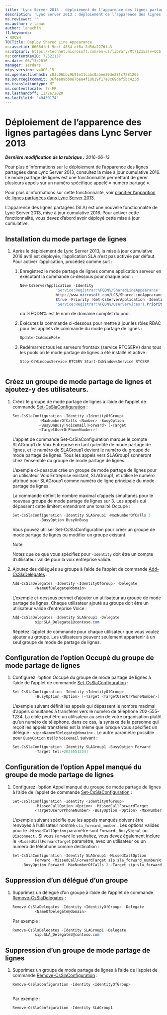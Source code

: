 ```yaml
---
title: 'Lync Server 2013 : déploiement de l’apparence des lignes partagées'
description: 'Lync Server 2013 : déploiement de l’apparence des lignes partagées.'
ms.reviewer: ''
ms.author: v-lanac
author: lanachin
f1.keywords:
- NOCSH
TOCTitle: Deploy Shared Line Appearance
ms:assetid: 6666dfef-9ecf-4834-af6a-2d5da227dfa3
ms:mtpsurl: https://technet.microsoft.com/en-us/library/Mt712152(v=OCS.15)
ms:contentKeyID: 72522137
ms.date: 06/13/2016
manager: serdars
mtps_version: v=OCS.15
ms.openlocfilehash: c83c06bbc9b91e11cabc0abee20de28fc7281205
ms.sourcegitcommit: 36fee89bb887bea4f18b19f17a8c69daf5bc423d
ms.translationtype: MT
ms.contentlocale: fr-FR
ms.lasthandoff: 11/26/2020
ms.locfileid: "49430174"
---
```

# <a name="deploy-shared-line-appearance-in-lync-server-2013"></a>Déploiement de l’apparence des lignes partagées dans Lync Server 2013

<div data-xmlns="http://www.w3.org/1999/xhtml">

<div class="topic" data-xmlns="http://www.w3.org/1999/xhtml" data-msxsl="urn:schemas-microsoft-com:xslt" data-cs="https://msdn.microsoft.com/">

<div data-asp="https://msdn2.microsoft.com/asp">



</div>

<div id="mainSection">

<div id="mainBody">

<span> </span>

_**Dernière modification de la rubrique :** 2016-06-13_

Pour plus d’informations sur le déploiement de l’apparence des lignes partagées dans Lync Server 2013, consultez la mise à jour cumulative 2016. Le mode partage de lignes est une fonctionnalité permettant de gérer plusieurs appels sur un numéro spécifique appelé « numéro partagé ».

Pour plus d’informations sur cette fonctionnalité, voir [planifier l’apparition de lignes partagées dans Lync Server 2013](lync-server-2013-plan-for-shared-line-appearance.md).

L’apparence des lignes partagées (SLA) est une nouvelle fonctionnalité de Lync Server 2013, mise à jour cumulative 2016. Pour activer cette fonctionnalité, vous devez d’abord avoir déployé cette mise à jour cumulative.

<div>

## <a name="install-shared-line-appearance"></a>Installation du mode partage de lignes

1.  Après le déploiement de Lync Server 2013, la mise à jour cumulative 2016 avril est déployée, l’application SLA n’est pas activée par défaut. Pour activer l’application, procédez comme suit :
    
    1.  Enregistrez le mode partage de lignes comme application serveur en exécutant la commande ci-dessous pour chaque pool :
        ```powershell
        New-CsServerApplication -Identity
                        'Service:Registrar:%FQDN%/SharedLineAppearance' -Uri
                        http://www.microsoft.com/LCS/SharedLineAppearance -Critical $false -Enabled
                        $true -Priority (Get-CsServerApplication -Identity
                        'Service:Registrar:%FQDN%/UserServices').Priority 
        ```
        où %FQDN% est le nom de domaine complet du pool.
    
    2.  Exécutez la commande ci-dessous pour mettre à jour les rôles RBAC pour les applets de commande du mode partage de lignes :
        ```powershell
        Update-CsAdminRole 
        ```
    3.  Redémarrez tous les serveurs frontaux (service RTCSERV) dans tous les pools où le mode partage de lignes a été installé et activé :
        
        ```powershell 
        Stop-CsWindowsService RTCSRV Start-CsWindowsService RTCSRV
                        
        ```

</div>

<div>

## <a name="create-an-sla-group-and-add-users-to-it"></a>Créez un groupe de mode partage de lignes et ajoutez-y des utilisateurs.

1.  Créez le groupe de mode partage de lignes à l’aide de l’applet de commande [Set-CsSlaConfiguration](https://docs.microsoft.com/powershell/module/skype/set-csslaconfiguration) :
    ```powershell
    Set-CsSlaConfiguration -Identity <IdentityOfGroup>
                -MaxNumberOfCalls <Number> -BusyOption
                <BusyOnBusy|Voicemail|Forward> [-Target
                <TargetUserOrPhoneNumber>]
    ```
    L’applet de commande Set-CsSlaConfiguration marque le compte SLAGroup1 de Voix Entreprise en tant qu’entité de mode partage de lignes, et le numéro de SLAGroup1 devient le numéro du groupe de mode partage de lignes. Tous les appels vers SLAGroup1 sonneront chez l’ensemble du groupe de mode partage de lignes.
    
    L’exemple ci-dessous crée un groupe de mode partage de lignes pour un utilisateur Voix Entreprise existant, SLAGroup1, et utilise le numéro attribué pour SLAGroup1 comme numéro de ligne principale du mode partage de lignes.
    
    La commande définit le nombre maximal d’appels simultanés pour le nouveau groupe de mode partage de lignes sur 3. Les appels qui dépassent cette limitent entendront une tonalité Occupé :
    ```powershell
    Set-CsSlaConfiguration -Identity SLAGroup1 -MaxNumberOfCalls 3
                -BusyOption BusyOnBusy
    ```
    Vous pouvez utiliser Set-CsSlaConfiguration pour créer un groupe de mode partage de lignes ou modifier un groupe existant.
    
    <div>
    

    > [!NOTE]  
    > Notez que ce que vous spécifiez pour <CODE>-Identity</CODE> doit être un compte d’utilisateur valide pour la voix entreprise valide.

    
    </div>

2.  Ajoutez des délégués au groupe à l’aide de l’applet de commande [Add-CsSlaDelegates](https://docs.microsoft.com/powershell/module/skype/add-cssladelegates) :
    ```powershell
    Add-CsSlaDelegates -Identity <IdentityOfGroup> -Delegate
              <NameOfDelegate@domain>
    ```
    L’exemple ci-dessous permet d’ajouter un utilisateur au groupe de mode partage de lignes. Chaque utilisateur ajouté au groupe doit être un utilisateur valide d’entreprise Voice :
    ```powershell
    Add-CsSlaDelegates -Identity SLAGroup1 -Delegate
              sip:SLA_Delegate1@contoso.com
    ```
    Répétez l’applet de commande pour chaque utilisateur que vous voulez ajouter au groupe. Les utilisateurs peuvent seulement appartenir à un seul groupe de mode de partage de lignes.

</div>

<div>

## <a name="configure-the-sla-group-busy-option"></a>Configuration de l’option Occupé du groupe de mode partage de lignes

1.  Configurez l’option Occupé du groupe de mode partage de lignes à l’aide de l’applet de commande [Set-CsSlaConfiguration](https://docs.microsoft.com/powershell/module/skype/set-csslaconfiguration) :
    ```powershell
    Set-CsSlaConfiguration -Identity <IdentityOfGroup>
              -BusyOption <Option> [-Target <TargetUserOrPhoneNumber>]
    ```
    L’exemple suivant définit les appels qui dépassent le nombre maximal d’appels simultanés à transférer vers le numéro de téléphone 202-555-1234. La cible peut être un utilisateur au sein de votre organisation plutôt qu’un numéro de téléphone. dans ce cas, la syntaxe de la personne qui reçoit les appels transférés est la même que lorsque vous spécifiez un délégué : `sip:<NameofDelegate@domain>` . Le autre paramètre possible pour `BusyOption` est le `Voicemail` suivant :
    ```powershell
    Set-CsSlaConfiguration -Identity SLAGroup1 -BusyOption Forward
              -Target tel:+2025551234]
    ```
</div>

<div>

## <a name="configure-the-sla-group-missed-call-option"></a>Configuration de l’option Appel manqué du groupe de mode partage de lignes

1.  Configurez l’option Appel manqué du groupe de mode partage de lignes à l’aide de l’applet de commande [Set-CsSlaConfiguration](https://docs.microsoft.com/powershell/module/skype/set-csslaconfiguration) :
    ```powershell
    Set-CsSlaConfiguration -Identity <IdentityOfGroup> 
              -MissedCallOption <Option> -MissedCallForwardTarget
              <TargetUserOrPhoneNumber> -BusyOption <Option> -MaxNumberofCalls <#> -Target [Target]
    ```
    L’exemple suivant spécifie que les appels manqués doivent être renvoyés à l’utilisateur nommé `sla_forward_number` . Les options valides pour le `-MissedCallOption` paramètre sont `Forward` , `BusySignal` ou `Disconnect` . Si vous `Forward` le souhaitez, vous devez également inclure le `-MissedCallForwardTarget` paramètre, avec un utilisateur ou un numéro de téléphone comme destination :
    ```powershell
    Set-CsSlaConfiguration -Identity SLAGroup1 -MissedCallOption
              Forward -MissedCallForwardTarget sip:sla_forward_number@contoso.com 
        -BusyOption Forward -MaxNumberOfCalls 2 -Target sip:sla_forward_number@contoso.com 
    ```
</div>

<div>

## <a name="remove-a-delegate-from-a-group"></a>Suppression d’un délégué d’un groupe

1.  Supprimez un délégué d’un groupe à l’aide de l’applet de commande [Remove-CsSlaDelegates](https://docs.microsoft.com/powershell/module/skype/remove-cssladelegates) :
    ```powershell
    Remove-CsSlaDelegates -Identity <IdentityOfGroup> -Delegate
              <NameOfDelegate@domain>
    ```
    Par exemple :
    ```powershell
    Remove-CsSlaDelegates -Identity SLAGroup1 -Delegate
              sip:SLA_Delegate3@contoso.com
    ```
</div>

<div>

## <a name="delete-an-sla-group"></a>Suppression d’un groupe de mode partage de lignes

1.  Supprimez un groupe de mode partage de lignes à l’aide de l’applet de commande [Remove-CsSlaConfiguration](https://docs.microsoft.com/powershell/module/skype/remove-csslaconfiguration?view=skype-ps) :
    
    ```powershell
    Remove-CsSlaConfiguration -Identity <IdentityOfGroup>
              
    ```
    
    Par exemple :
    ```powershell
    Remove-CsSlaConfiguration -Identity SLAGroup1 
    ```
</div>

</div>

<span> </span>

</div>

</div>

</div>

